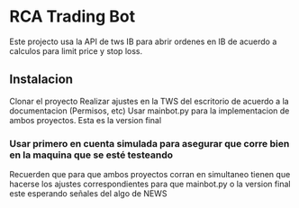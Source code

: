 # RCA Trading Bot

Este projecto usa la API de tws IB para abrir ordenes en IB de acuerdo a calculos para limit price y stop loss.

## Instalacion

Clonar el proyecto
Realizar ajustes en la TWS del escritorio de acuerdo a la documentacion (Permisos, etc)
Usar mainbot.py para la implementacion de ambos proyectos. Esta es la version final 

### Usar primero en cuenta simulada para asegurar que corre bien en la maquina que se esté testeando

Recuerden que para que ambos proyectos corran en simultaneo tienen que hacerse los ajustes correspondientes para que mainbot.py o la version final este esperando señales del algo de NEWS

